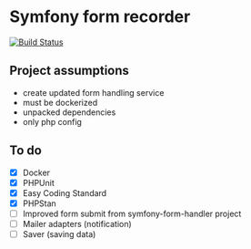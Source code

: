 # Symfony form recorder
[![Build Status](https://travis-ci.com/Ferror/symfony-form-recorder.svg?branch=master)](https://travis-ci.com/Ferror/symfony-form-recorder)


## Project assumptions
* create updated form handling service
* must be dockerized
* unpacked dependencies
* only php config

## To do

- [x] Docker
- [x] PHPUnit
- [X] Easy Coding Standard
- [X] PHPStan
- [ ] Improved form submit from symfony-form-handler project
- [ ] Mailer adapters (notification)
- [ ] Saver (saving data)
